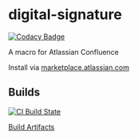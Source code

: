 # digital-signature

[![Codacy Badge](https://api.codacy.com/project/badge/Grade/2e7111f7beb84222bdf07f8fc3c788f9)](https://app.codacy.com/app/baloise/digital-signature?utm_source=github.com&utm_medium=referral&utm_content=baloise/digital-signature&utm_campaign=Badge_Grade_Dashboard)

A macro for Atlassian Confluence

Install via [marketplace.atlassian.com](https://marketplace.atlassian.com/plugins/com.baloise.confluence.digital-signature)

## Builds

[![CI Build State](https://github.com/baloise/digital-signature/workflows/CI/badge.svg)](https://github.com/baloise/digital-signature/actions?query=workflow%3A%22CI%22)

[Build Artifacts](https://github.com/baloise/digital-signature/tree/gh-pages/release)
